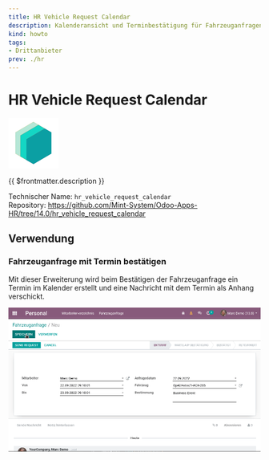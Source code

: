 ```yaml
---
title: HR Vehicle Request Calendar
description: Kalenderansicht und Terminbestätigung für Fahrzeuganfragen.
kind: howto
tags:
- Drittanbieter
prev: ./hr
---
```

# HR Vehicle Request Calendar
![icon_oms_box](attachments/icons_odoo_mint_system.png)

{{ $frontmatter.description }}

Technischer Name: `hr_vehicle_request_calendar`\
Repository: <https://github.com/Mint-System/Odoo-Apps-HR/tree/14.0/hr_vehicle_request_calendar>

## Verwendung

### Fahrzeuganfrage mit Termin bestätigen

Mit dieser Erweiterung wird beim Bestätigen der Fahrzeuganfrage ein Termin im Kalender erstellt und eine Nachricht mit dem Termin als Anhang verschickt.

![HR Vehicle Request Calendar](attachments/HR%20Vehicle%20Request%20Calendar.gif)